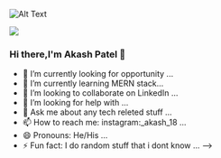 ![Alt Text](https://raw.githubusercontent.com/chandrikadeb7/chandrikadeb7/master/readme.gif)

![](https://komarev.com/ghpvc/?username=AkashPatel18)

### Hi there,I'm Akash Patel 👋



- 🔭 I’m currently looking for opportunity ...
- 🌱 I’m currently learning MERN stack...
- 👯 I’m looking to collaborate on LinkedIn ...
- 🤔 I’m looking for help with ...
- 💬 Ask me about any tech releted stuff ...
- 📫 How to reach me: instagram:_akash_18 ...
- 😄 Pronouns: He/His ...
- ⚡ Fun fact: I do random stuff that i dont know  ...
-->
